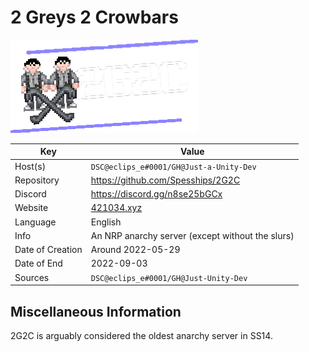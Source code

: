 # 2 Greys 2 Crowbars

<img src="logo.png" width=300>

| Key  | Value |
| ------------- | ------------- |
| Host(s) | `DSC@eclips_e#0001/GH@Just-a-Unity-Dev` |
| Repository  | https://github.com/Spesships/2G2C |
| Discord  | https://discord.gg/n8se25bGCx |
| Website | [421034.xyz](http://web.archive.org/web/20220907144712/https://421034.xyz/) <!-- (domain looks weird, but I own it and it's cheap af) --> |
| Language | English |
| Info | An NRP anarchy server (except without the slurs) |
| Date of Creation | Around 2022-05-29 |
| Date of End | 2022-09-03 |
| Sources | `DSC@eclips_e#0001/GH@Just-Unity-Dev` |

## Miscellaneous Information
2G2C is arguably considered the oldest anarchy server in SS14.

